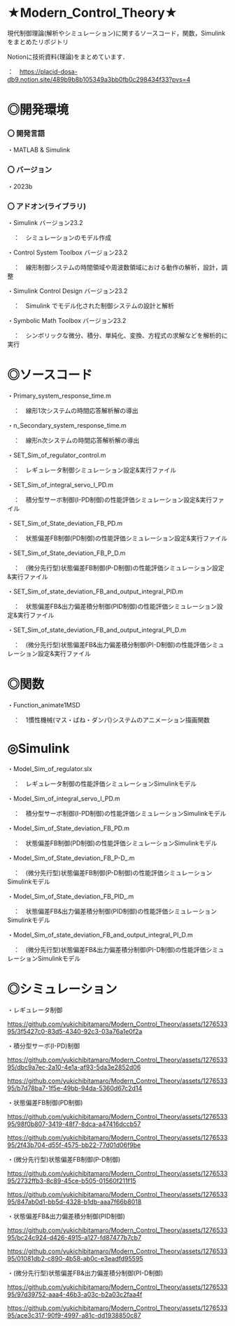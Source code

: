 # ★Modern_Control_Theory★

現代制御理論(解析やシミュレーション)に関するソースコード，関数，Simulinkをまとめたリポジトリ

Notionに技術資料(理論)をまとめています．


：　https://placid-dosa-db9.notion.site/489b9b8b105349a3bb0fb0c298434f33?pvs=4

# ◎開発環境

### 〇 開発言語
 
・MATLAB & Simulink

### 〇 バージョン

・2023b
 
### 〇 アドオン(ライブラリ)

 
・Simulink バージョン23.2

　：　シミュレーションのモデル作成

・Control System Toolbox バージョン23.2 

　：　線形制御システムの時間領域や周波数領域における動作の解析，設計，調整
    
・Simulink Control Design バージョン23.2

　：　Simulink でモデル化された制御システムの設計と解析
    
・Symbolic Math Toolbox バージョン23.2

　：　シンボリックな微分、積分、単純化、変換、方程式の求解などを解析的に実行


# ◎ソースコード

 
 ・Primary_system_response_time.m
 
　：　線形1次システムの時間応答解析解の導出
 
 ・n_Secondary_system_response_time.m
 
　：　線形n次システムの時間応答解析解の導出

 ・SET_Sim_of_regulator_control.m
 
　：　レギュレータ制御シミュレーション設定&実行ファイル

 ・SET_Sim_of_integral_servo_I_PD.m
 
　：　積分型サーボ制御(I-PD制御)の性能評価シミュレーション設定&実行ファイル

 ・SET_Sim_of_State_deviation_FB_PD.m
 
　：　状態偏差FB制御(PD制御)の性能評価シミュレーション設定&実行ファイル

 ・SET_Sim_of_State_deviation_FB_P_D.m
 
　：　(微分先行型)状態偏差FB制御(P-D制御)の性能評価シミュレーション設定&実行ファイル

 ・SET_Sim_of_state_deviation_FB_and_output_integral_PID.m
 
　：　状態偏差FB&出力偏差積分制御(PID制御)の性能評価シミュレーション設定&実行ファイル

 ・SET_Sim_of_state_deviation_FB_and_output_integral_PI_D.m
 
　：　(微分先行型)状態偏差FB&出力偏差積分制御(PI-D制御)の性能評価シミュレーション設定&実行ファイル

# ◎関数

 
 ・Function_animate1MSD
 
　：　1慣性機械(マス・ばね・ダンパ)システムのアニメーション描画関数

# ◎Simulink

 ・Model_Sim_of_regulator.slx
 
　：　レギュレータ制御の性能評価シミュレーションSimulinkモデル
 
 ・Model_Sim_of_integral_servo_I_PD.m
 
　：　積分型サーボ制御(I-PD制御)の性能評価シミュレーションSimulinkモデル

 ・Model_Sim_of_State_deviation_FB_PD.m
 
　：　状態偏差FB制御(PD制御)の性能評価シミュレーションSimulinkモデル

 ・Model_Sim_of_State_deviation_FB_P-D_.m
 
　：　(微分先行型)状態偏差FB制御(P-D制御)の性能評価シミュレーションSimulinkモデル

 ・Model_Sim_of_State_deviation_FB_PID_.m
 
　：　状態偏差FB&出力偏差積分制御(PID制御)の性能評価シミュレーションSimulinkモデル

 ・Model_Sim_of_state_deviation_FB_and_output_integral_PI_D.m
 
　：　(微分先行型)状態偏差FB&出力偏差積分制御(PI-D制御)の性能評価シミュレーションSimulinkモデル
 　 
# ◎シミュレーション

 ・レギュレータ制御

https://github.com/yukichibitamaro/Modern_Control_Theory/assets/127653395/3f5427c0-83d5-4340-92c3-03a76a1e0f2a

 ・積分型サーボ(I-PD)制御

https://github.com/yukichibitamaro/Modern_Control_Theory/assets/127653395/dbc9a7ec-2a10-4e1a-af93-5da3e2852d06

https://github.com/yukichibitamaro/Modern_Control_Theory/assets/127653395/b7d78ba7-1f5e-49bb-94da-5360d67c2d14

 ・状態偏差FB制御(PD制御)

https://github.com/yukichibitamaro/Modern_Control_Theory/assets/127653395/98f0b807-3419-48f7-8dca-a47416dccb57

https://github.com/yukichibitamaro/Modern_Control_Theory/assets/127653395/2f43b704-d55f-4575-bb22-77d01d06f9be

 ・(微分先行型)状態偏差FB制御(P-D制御)

https://github.com/yukichibitamaro/Modern_Control_Theory/assets/127653395/2732ffb3-8c89-45ce-b505-01560f211f15

https://github.com/yukichibitamaro/Modern_Control_Theory/assets/127653395/847ab0d1-bb5d-4328-b1db-aaa7f66b8018

 ・状態偏差FB&出力偏差積分制御(PID制御)

https://github.com/yukichibitamaro/Modern_Control_Theory/assets/127653395/bc24c924-d426-4915-a127-fd87477b7cb7

https://github.com/yukichibitamaro/Modern_Control_Theory/assets/127653395/01081db2-c890-4b58-ab0c-e3eadfd95595

 ・(微分先行型)状態偏差FB&出力偏差積分制御(PI-D制御)

https://github.com/yukichibitamaro/Modern_Control_Theory/assets/127653395/97d39752-aaa4-46b3-a03c-b2a03c2faa4f

https://github.com/yukichibitamaro/Modern_Control_Theory/assets/127653395/ace3c317-90f9-4997-a81c-dd1938850c87


